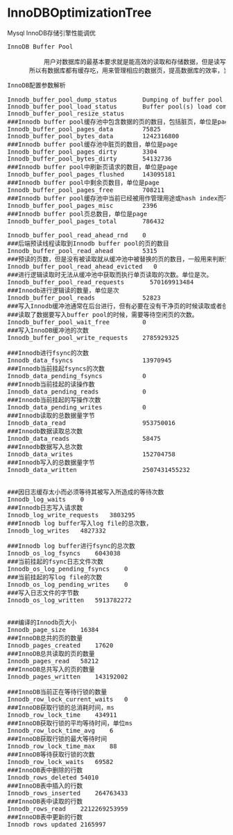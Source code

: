 # InnoDBOptimizationTree
Mysql InnoDB存储引擎性能调优


<pre>
InnoDB Buffer Pool

          用户对数据库的最基本要求就是能高效的读取和存储数据，但是读写数据都涉及到与低速的设备交互，为了弥补两者之间的速度差异，
      所以有数据库都有缓存吃，用来管理相应的数据页，提高数据库的效率，当然也因为引入了这一中间层，数据库对内存的管理变得相对复杂。
</pre>

<pre>
InnoDB配置参数解析

Innodb_buffer_pool_dump_status	     Dumping of buffer pool not started
Innodb_buffer_pool_load_status	     Buffer pool(s) load completed at 181108 20:03:54
Innodb_buffer_pool_resize_status
###Innodb buffer pool缓存池中包含数据的页的数目，包括脏页，单位是page	
Innodb_buffer_pool_pages_data	     75825
Innodb_buffer_pool_bytes_data	     1242316800
###Innodb buffer pool缓存池中脏页的数目，单位是page
Innodb_buffer_pool_pages_dirty	     3304
Innodb_buffer_pool_bytes_dirty	     54132736
###Innodb buffer pool中刷新页请求的数目，单位是page
Innodb_buffer_pool_pages_flushed	 143095181
###Innodb buffer pool中剩余页数目，单位是page
Innodb_buffer_pool_pages_free	     708211
###Innodb buffer pool缓存池中当前已经被用作管理用途或hash index而不能用作为普通数据页的数目，单位是page
Innodb_buffer_pool_pages_misc	     2396
###Innodb buffer pool页总数目，单位是page
Innodb_buffer_pool_pages_total	     786432

Innodb_buffer_pool_read_ahead_rnd	 0
###后端预读线程读取到Innodb buffer pool的页的数目
Innodb_buffer_pool_read_ahead	     5315
###预读的页数，但是没有被读取就从缓冲池中被替换的页的数目，一般用来判断预读的效率
Innodb_buffer_pool_read_ahead_evicted	0
###进行逻辑读取时无法从缓冲池中获取而执行单页读取的次数。单位是次。
Innodb_buffer_pool_read_requests	   570169913484
###Innodb进行逻辑读的数量，单位是次
Innodb_buffer_pool_reads	         52823
###写入Innodb缓冲池通常在后台进行，但有必要在没有干净页的时候读取或者创建页，有必先等待页被刷新。Innodb的IO线程从数据文件中
###读取了数据要写入buffer pool的时候，需要等待空闲页的次数。
Innodb_buffer_pool_wait_free	     0
###写入InnoDB缓冲池的次数
Innodb_buffer_pool_write_requests	 2785929325

###Innodb进行fsync的次数
Innodb_data_fsyncs	                 13970945
###Innodb当前挂起fsyncs的次数
Innodb_data_pending_fsyncs	         0
###Innodb当前挂起的读操作数
Innodb_data_pending_reads	         0
###Innodb当前挂起的写操作次数
Innodb_data_pending_writes	         0
###Innodb读取的总数据量字节
Innodb_data_read	                 953750016
###Innodb数据读取总次数
Innodb_data_reads	                 58475
###Innodb数据写入总次数
Innodb_data_writes	                 152704758
###Innodb写入的总数据量字节
Innodb_data_written	                 2507431455232


###因日志缓存太小而必须等待其被写入所造成的等待次数
Innodb_log_waits	0
###Innodb日志写入请求数
Innodb_log_write_requests	3803295
###Innodb log buffer写入log file的总次数，
Innodb_log_writes	4827332

###Innodb log buffer进行fsync的总次数
Innodb_os_log_fsyncs	6043038
###当前挂起的fsync日志文件次数
Innodb_os_log_pending_fsyncs	0
###当前挂起的写log file的次数
Innodb_os_log_pending_writes	0
###写入日志文件的字节数
Innodb_os_log_written	5913782272


###编译的Innodb页大小
Innodb_page_size	16384
###InnoDB总共的页的数量
Innodb_pages_created	17620
###InnoDB总共读取的页的数量
Innodb_pages_read	58212
###InnoDB总共写入的页的数量
Innodb_pages_written	143192002

###InnoDB当前正在等待行锁的数量
Innodb_row_lock_current_waits	0
###InnoDB获取行锁的总消耗时间，ms
Innodb_row_lock_time	434911
###InnoDB获取行锁的平均等待时间，单位ms
Innodb_row_lock_time_avg	6
###InnoDB获取行锁的最大等待时间
Innodb_row_lock_time_max	88
###InnoDB等待获取行锁的次数
Innodb_row_lock_waits	69582
###InnoDB表中删除的行数
Innodb_rows_deleted	54010
###InnoDB表中插入的行数
Innodb_rows_inserted	264763433
###InnoDB表中读取的行数
Innodb_rows_read	2212269253959
###InnoDB表中更新的行数
Innodb_rows_updated	2165997
</pre>